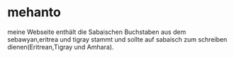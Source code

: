# mehanto
meine Webseite enthält die Sabaischen Buchstaben aus dem sebawyan,eritrea und tigray stammt und sollte auf sabaisch zum schreiben dienen(Eritrean,Tigray und Amhara).
